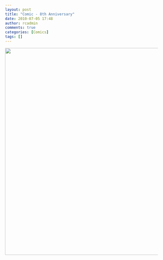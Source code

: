 ```yaml
---
layout: post
title: "Comic - 8th Anniversary"
date: 2010-07-05 17:48
author: rcadmin
comments: true
categories: [Comics]
tags: []
---
```

<a href="http://bitsmack.com/wp/2010/07/05/comic-8th-anniversary/"><img src="http://bitsmack.com/wp/wp-content/uploads/2010/07/20100705.jpg" alt="" title="" width="680" height="680" class="alignnone size-full wp-image-2032" /></a>
